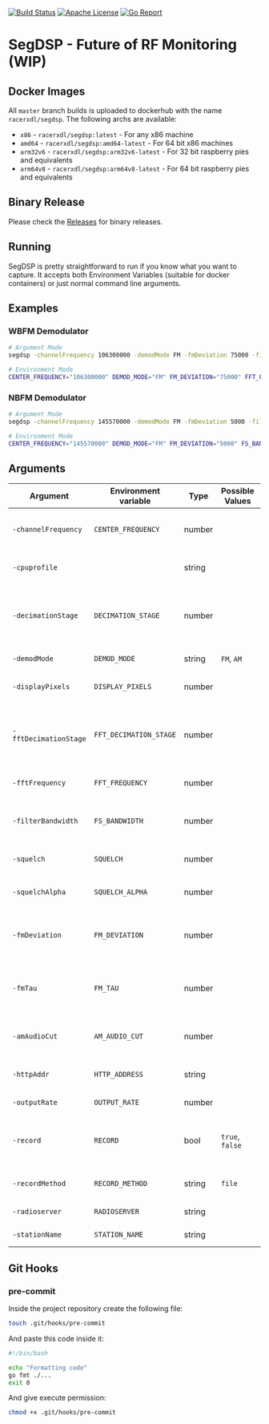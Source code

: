 [![Build Status](https://api.travis-ci.org/racerxdl/segdsp.svg?branch=master)](https://travis-ci.org/racerxdl/segdsp) [![Apache License](https://img.shields.io/badge/license-Apache-blue.svg)](https://tldrlegal.com/license/apache-license-2.0-(apache-2.0)) [![Go Report](https://goreportcard.com/badge/github.com/racerxdl/segdsp)](https://goreportcard.com/report/github.com/racerxdl/segdsp)

# SegDSP - Future of RF Monitoring (WIP)


## Docker Images

All `master` branch builds is uploaded to dockerhub with the name `racerxdl/segdsp`. The following archs are available:

- `x86` - `racerxdl/segdsp:latest` - For any x86 machine
- `amd64` - `racerxdl/segdsp:amd64-latest` - For 64 bit x86 machines
- `arm32v6` - `racerxdl/segdsp:arm32v6-latest` - For 32 bit raspberry pies and equivalents
- `arm64v8` - `racerxdl/segdsp:arm64v8-latest` - For 64 bit raspberry pies and equivalents

## Binary Release

Please check the [Releases](https://github.com/racerxdl/segdsp/releases) for binary releases.

## Running

SegDSP is pretty straightforward to run if you know what you want to capture. It accepts both Environment Variables (suitable for docker containers) or just normal command line arguments.

## Examples

### WBFM Demodulator

```bash
# Argument Mode
segdsp -channelFrequency 106300000 -demodMode FM -fmDeviation 75000 -filterBandwidth 120000 -fftFrequency 106300000 -decimationStage 3 -stationName PU2NVX

# Environment Mode
CENTER_FREQUENCY="106300000" DEMOD_MODE="FM" FM_DEVIATION="75000" FFT_FREQUENCY="106300000" FS_BANDWIDTH="120000" DECIMATION_STAGE="3" STATION_NAME="PU2NVX" segdsp
```

### NBFM Demodulator

```bash
# Argument Mode
segdsp -channelFrequency 145570000 -demodMode FM -fmDeviation 5000 -filterBandwidth 15000 -fftFrequency 145570000 -decimationStage 5 -stationName PU2NVX

# Environment Mode
CENTER_FREQUENCY="145570000" DEMOD_MODE="FM" FM_DEVIATION="5000" FS_BANDWIDTH="15000" FFT_FREQUENCY="145570000" DECIMATION_STAGE="5" STATION_NAME="PU2NVX" segdsp
```

## Arguments

| Argument              | Environment variable    | Type   | Possible Values  | Description                                                       | Default Value   |
|-----------------------|-------------------------|--------|------------------|-------------------------------------------------------------------|-----------------|
| `-channelFrequency`   | `CENTER_FREQUENCY`      | number |                  | Channel (IQ) Center Frequency in Hz                               | 106300000       |
| `-cpuprofile`         |                         | string |                  | Write cpu profile to specified file                               |                 |
| `-decimationStage`    | `DECIMATION_STAGE`      | number |                  | Channel (IQ) Decimation Stage (The actual decimation will be 2^d) | 3               |
| `-demodMode`          | `DEMOD_MODE`            | string | `FM`, `AM`       | Demodulator Mode: [FM]                                            | FM              |
| `-displayPixels`      | `DISPLAY_PIXELS`        | number |                  | Width in pixels of the FFT                                        | 512             |
| `-fftDecimationStage` | `FFT_DECIMATION_STAGE`  | number |                  | FFT Decimation Stage (The actual decimation will be 2^d)          | 0               |
| `-fftFrequency`       | `FFT_FREQUENCY`         | number |                  | FFT Center Frequency in Hz                                        | 106300000       |
| `-filterBandwidth`    | `FS_BANDWIDTH`          | number |                  | First Stage Filter Bandwidth in Hert                              | 120000          |
| `-squelch`            | `SQUELCH`               | number |                  | Demodulator Squelch in dB                                         | -72             |
| `-squelchAlpha`       | `SQUELCH_ALPHA`         | number |                  | Demodulator Squelch Filter Alpha                                  | 0.001           |
| `-fmDeviation`        | `FM_DEVIATION`          | number |                  | FM Demodulator Max Deviation in Hertz                             | 75000           |
| `-fmTau`              | `FM_TAU`                | number |                  | FM Demodulator Tau in seconds (0 to disable)                      | 0.0000075       |
| `-amAudioCut`         | `AM_AUDIO_CUT`          | number |                  | AM Demodulator Audio Low Pass Cut                                 | 5000            |
| `-httpAddr`           | `HTTP_ADDRESS`          | string |                  | HTTP Service Address                                              | localhost:8080  |
| `-outputRate`         | `OUTPUT_RATE`           | number |                  | Output Rate in Hz                                                 | 48000           |
| `-record`             | `RECORD`                |  bool  | `true`, `false`  | If it should record output when not squelched                     | false           |
| `-recordMethod`       | `RECORD_METHOD`         | string | `file`           | Method to use when recording                                      | file            |
| `-radioserver`        | `RADIOSERVER`           | string |                  | radioserver Address                                                 | localhost:5555  |
| `-stationName`        | `STATION_NAME`          | string |                  | Name of the Station                                               | SegDSP          |

## Git Hooks

### pre-commit

Inside the project repository create the following file:

```bash
touch .git/hooks/pre-commit
```

And paste this code inside it:

```bash
#!/bin/bash

echo "Formatting code"
go fmt ./...
exit 0
```

And give execute permission:

```bash
chmod +x .git/hooks/pre-commit
```

